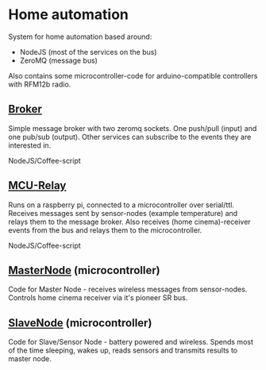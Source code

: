 Home automation
===============

System for home automation based around:
- NodeJS (most of the services on the bus)
- ZeroMQ (message bus)

Also contains some microcontroller-code for arduino-compatible controllers with RFM12b radio.

[Broker](https://github.com/stianeikeland/homeautomation/tree/master/broker)
------
Simple message broker with two zeromq sockets. One push/pull (input) and one pub/sub (output). Other services can subscribe to the events they are interested in.

NodeJS/Coffee-script

[MCU-Relay](https://github.com/stianeikeland/homeautomation/tree/master/services/mcu-relay)
---------
Runs on a raspberry pi, connected to a microcontroller over serial/ttl. Receives messages sent by sensor-nodes (example temperature) and relays them to the message broker. Also receives (home cinema)-receiver events from the bus and relays them to the microcontroller.

NodeJS/Coffee-script

[MasterNode](https://github.com/stianeikeland/homeautomation/tree/master/microcontroller/masternode) (microcontroller)
------------
Code for Master Node - receives wireless messages from sensor-nodes. Controls home cinema receiver via it's pioneer SR bus.

[SlaveNode](https://github.com/stianeikeland/homeautomation/tree/master/microcontroller/slavenode) (microcontroller)
------------
Code for Slave/Sensor Node - battery powered and wireless. Spends most of the time sleeping, wakes up, reads sensors and transmits results to master node.
